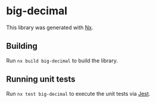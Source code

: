 # big-decimal

This library was generated with [Nx](https://nx.dev).

## Building

Run `nx build big-decimal` to build the library.

## Running unit tests

Run `nx test big-decimal` to execute the unit tests via [Jest](https://jestjs.io).
